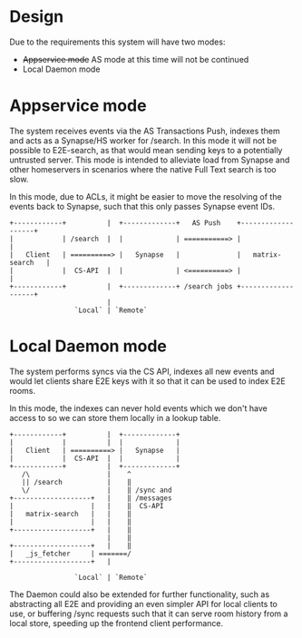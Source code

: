 # Design

Due to the requirements this system will have two modes:
+ ~~Appservice mode~~ AS mode at this time will not be continued
+ Local Daemon mode

# Appservice mode
The system receives events via the AS Transactions Push, indexes them and acts as a Synapse/HS worker for /search.
In this mode it will not be possible to E2E-search, as that would mean sending keys to a potentially untrusted server.
This mode is intended to alleviate load from Synapse and other homeservers in scenarios where the native Full Text search is too slow.

In this mode, due to ACLs, it might be easier to move the resolving of the events back to Synapse, such that this only passes Synapse event IDs.

```
+------------+          |  +-------------+   AS Push    +-------------------+
|            | /search  |  |             | ===========> |                   |
|   Client   | ==========> |   Synapse   |              |   matrix-search   |
|            |  CS-API  |  |             | <==========> |                   |
+------------+          |  +-------------+ /search jobs +-------------------+
                        |
                `Local` | `Remote` 
```

# Local Daemon mode
The system performs syncs via the CS API, indexes all new events and would let clients share E2E keys with it so that it can be used to index E2E rooms.

In this mode, the indexes can never hold events which we don't have access to so we can store them locally in a lookup table.

```
+------------+          |  +-------------+
|            |          |  |             |
|   Client   | ==========> |   Synapse   |
|            |  CS-API  |  |             |
+------------+          |  +-------------+
   /\                   |    ^
   || /search           |    ‖
   \/                   |    ‖ /sync and
+-------------------+   |    ‖ /messages
|                   |   |    ‖  CS-API
|   matrix-search   |   |    ‖
|                   |   |    ‖
+-------------------+   |    ‖
                        |    ‖
+-------------------+   |    ‖
|   _js_fetcher     | =======/
+-------------------+   |
                        
                `Local` | `Remote` 
```

The Daemon could also be extended for further functionality, such as abstracting all E2E and providing an even simpler API for local clients to use, or buffering /sync requests such that it can serve room history from a local store, speeding up the frontend client performance.